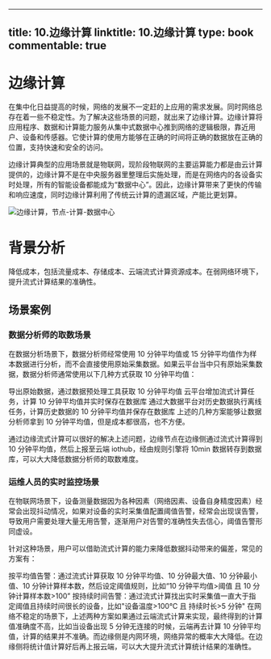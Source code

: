 
---
title: 10.边缘计算
linktitle: 10.边缘计算
type: book
commentable: true
---

# 边缘计算

在集中化日益提高的时候，网络的发展不一定赶的上应用的需求发展。同时网络总存在着一些不稳定性。为了解决这些场景的问题，就出来了边缘计算。边缘计算将应用程序、数据和计算能力服务从集中式数据中心推到网络的逻辑极限，靠近用户、设备和传感器。它使计算的使用方能够在正确的时间将正确的数据放在正确的位置，支持快速和安全的访问。

边缘计算典型的应用场景就是物联网，现阶段物联网的主要运算能力都是由云计算提供的，边缘计算不是在中央服务器里整理后实施处理，而是在网络内的各设备实时处理，所有的智能设备都能成为“数据中心”。因此，边缘计算带来了更快的传输和响应速度，同时边缘计算利用了传统云计算的遗漏区域，产能比更划算。

![边缘计算，节点-计算-数据中心](https://s2.ax1x.com/2019/10/03/uw7zd0.png)

# 背景分析

降低成本，包括流量成本、存储成本、云端流式计算资源成本。在弱网络环境下，提升流式计算结果的准确性。

## 场景案例

### 数据分析师的取数场景

在数据分析场景下，数据分析师经常使用 10 分钟平均值或 15 分钟平均值作为样本数据进行分析，而不会直接使用原始采集数据。如果云平台当中只有原始采集数据，数据分析师通常使用以下几种方式获取 10 分钟平均值：

导出原始数据，通过数据预处理工具获取 10 分钟平均值
云平台增加流式计算任务，计算 10 分钟平均值并实时保存在数据库
通过大数据平台对历史数据执行离线任务，计算历史数据的 10 分钟平均值并保存在数据库
上述的几种方案能够让数据分析师拿到 10 分钟平均值，但是成本都很高，也不方便。

通过边缘流式计算可以很好的解决上述问题，边缘节点在边缘侧通过流式计算得到 10 分钟平均值，然后上报至云端 iothub，经由规则引擎将 10min 数据转存到数据库，可以大大降低数据分析师的取数难度。

### 运维人员的实时监控场景

在物联网场景下，设备测量数据因为各种因素（网络因素、设备自身精度因素）经常会出现抖动情况，如果对设备的实时采集值配置阈值告警，经常会出现误告警，导致用户需要处理大量无用告警，逐渐用户对告警的准确性失去信心，阈值告警形同虚设。

针对这种场景，用户可以借助流式计算的能力来降低数据抖动带来的偏差，常见的方案有：

按平均值告警：通过流式计算获取 10 分钟平均值、10 分钟最大值、10 分钟最小值、10 分钟计算样本数，然后设定阈值规则，比如“10 分钟平均值>阈值 且 10 分钟计算样本数>100”
按持续时间告警：通过流式计算找出实时采集值一直大于指定阈值且持续时间很长的设备，比如"设备温度>100℃ 且 持续时长>5 分钟"
在网络不稳定的场景下，上述两种方案如果通过云端流式计算来实现，最终得到的计算值准确度不高，比如当设备出现 5 分钟无连接的时候，云端再去计算 10 分钟平均值，计算的结果并不准确。而边缘侧是内网环境，网络异常的概率大大降低。在边缘侧将统计值计算好后再上报云端，可以大大提升流式计算统计结果的准确性。

    